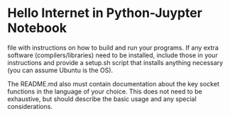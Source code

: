 # Hello Internet in Python-Juypter Notebook  


file with instructions on how to build and run your programs. If any extra software (compilers/libraries) need to be installed, include those in your instructions and provide a setup.sh script that installs anything necessary (you can assume Ubuntu is the OS).

The README.md also must contain documentation about the key socket functions in the language of your choice. This does not need to be exhaustive, but should describe the basic usage and any special considerations.
